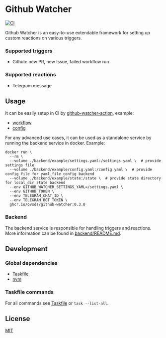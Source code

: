 # Github Watcher

[![CI](https://github.com/ovsds/github-watcher/workflows/Check%20PR/badge.svg)](https://github.com/ovsds/github-watcher/actions?query=workflow%3A%22%22Check+PR%22%22)

Github Watcher is an easy-to-use extendable framework for setting up custom reactions on various triggers.

### Supported triggers

- Github: new PR, new Issue, failed workflow run

### Supported reactions

- Telegram message

## Usage

It can be easily setup in CI by [github-watcher-action](https://github.com/ovsds/github-watcher-action), example:

- [workflow](.github/workflows/github-watcher.yaml)
- [config](.github/github-watcher-config.yaml)

For any advanced use cases, it can be used as a standalone service by running the backend service in docker. Example:

```shell
docker run \
  --rm \
  --volume ./backend/example/settings.yaml:/settings.yaml \  # provide settings file
  --volume ./backend/example/config.yaml:/config.yaml \  # provide config file for yaml_file config backend
  --volume ./backend/example/state:/state \  # provide state directory for local_dir state backend
  --env GITHUB_WATCHER_SETTINGS_YAML=/settings.yaml \
  --env GITHUB_TOKEN \
  --env TELEGRAM_CHAT_ID \
  --env TELEGRAM_BOT_TOKEN \
  ghcr.io/ovsds/github-watcher:0.3.0
```

### Backend

The backend service is responsible for handling triggers and reactions.
More information can be found in [backend/README.md](backend/README.md).

## Development

### Global dependencies

- [Taskfile](https://taskfile.dev/installation/)
- [nvm](https://github.com/nvm-sh/nvm?tab=readme-ov-file#install--update-script)

### Taskfile commands

For all commands see [Taskfile](Taskfile.yaml) or `task --list-all`.

## License

[MIT](LICENSE)
